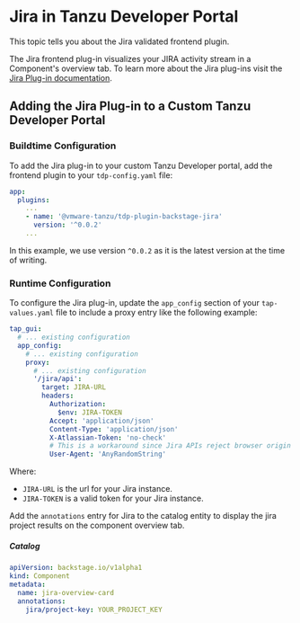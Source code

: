 # Jira in Tanzu Developer Portal

This topic tells you about the Jira validated frontend plugin.

The Jira frontend plug-in visualizes your JIRA activity stream in a Component's overview tab.
To learn more about the Jira plug-ins visit the [Jira Plug-in documentation](https://github.com/RoadieHQ/roadie-backstage-plugins/tree/main/plugins/frontend/backstage-plugin-jira).

## <a id="add-plugin"></a> Adding the Jira Plug-in to a Custom Tanzu Developer Portal

### <a id="buildtime-config"></a> Buildtime Configuration

To add the Jira plug-in to your custom Tanzu Developer portal, add the frontend plugin to your `tdp-config.yaml` file:

```yaml
app:
  plugins:
    ...
    - name: '@vmware-tanzu/tdp-plugin-backstage-jira'
      version: '^0.0.2'
    ...
```

In this example, we use version `^0.0.2` as it is the latest version at the time of writing.

### <a id="runtime-config"></a> Runtime Configuration

To configure the Jira plug-in, update the `app_config` section of your `tap-values.yaml` file to include a proxy entry like the following example:

```yaml
tap_gui:
  # ... existing configuration
  app_config:
    # ... existing configuration
    proxy:
      # ... existing configuration
      '/jira/api':
        target: JIRA-URL
        headers:
          Authorization:
            $env: JIRA-TOKEN
          Accept: 'application/json'
          Content-Type: 'application/json'
          X-Atlassian-Token: 'no-check'
          # This is a workaround since Jira APIs reject browser origin requests. Any dummy string without whitespace works.
          User-Agent: 'AnyRandomString'
```
Where:

* `JIRA-URL` is the url for your Jira instance.
* `JIRA-TOKEN` is a valid token for your Jira instance.

Add the `annotations` entry for Jira to the catalog entity to display the jira project results on the component overview tab.

##### Catalog

```yaml
apiVersion: backstage.io/v1alpha1
kind: Component
metadata:
  name: jira-overview-card
  annotations:
    jira/project-key: YOUR_PROJECT_KEY
```